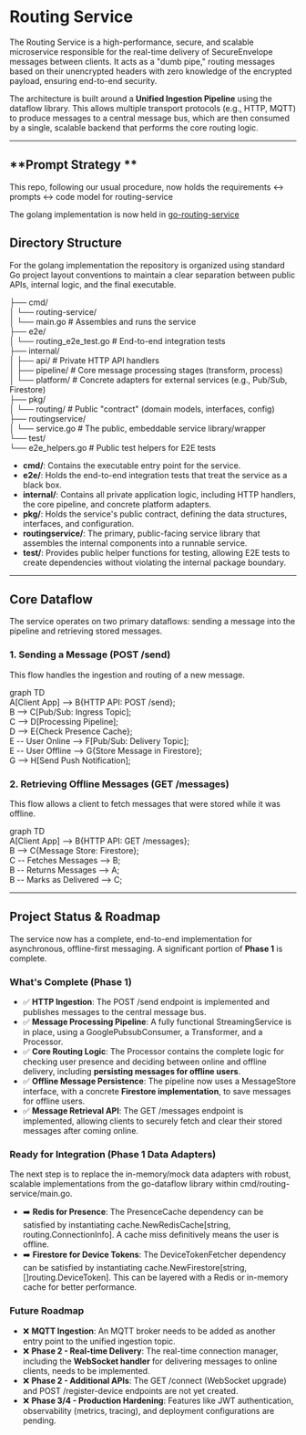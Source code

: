 # **Routing Service**

The Routing Service is a high-performance, secure, and scalable microservice responsible for the real-time delivery of SecureEnvelope messages between clients. 
It acts as a "dumb pipe," routing messages based on their unencrypted headers with zero knowledge of the encrypted payload, ensuring end-to-end security.

The architecture is built around a **Unified Ingestion Pipeline** using the dataflow library. This allows multiple transport protocols (e.g., HTTP, MQTT) to produce messages to a central message bus, which are then consumed by a single, scalable backend that performs the core routing logic.

---
## **Prompt Strategy **

This repo, following our usual procedure, now holds the requirements <-> prompts <-> code model for routing-service

The golang implementation is now held in [go-routing-service](https://github.com/illmade-knight/go-routing-service)


## **Directory Structure**

For the golang implementation the repository is organized using standard Go project layout conventions to maintain a clear separation between public APIs, internal logic, and the final executable.

├── cmd/    
│   └── routing-service/    
│       └── main.go              \# Assembles and runs the service    
├── e2e/    
│   └── routing\_e2e\_test.go      \# End-to-end integration tests    
├── internal/    
│   ├── api/                     \# Private HTTP API handlers    
│   ├── pipeline/                \# Core message processing stages (transform, process)    
│   └── platform/                \# Concrete adapters for external services (e.g., Pub/Sub, Firestore)  
├── pkg/    
│   └── routing/                 \# Public "contract" (domain models, interfaces, config)    
├── routingservice/    
│   └── service.go               \# The public, embeddable service library/wrapper    
└── test/    
└── e2e\_helpers.go           \# Public test helpers for E2E tests

* **cmd/**: Contains the executable entry point for the service.
* **e2e/**: Holds the end-to-end integration tests that treat the service as a black box.
* **internal/**: Contains all private application logic, including HTTP handlers, the core pipeline, and concrete platform adapters.
* **pkg/**: Holds the service's public contract, defining the data structures, interfaces, and configuration.
* **routingservice/**: The primary, public-facing service library that assembles the internal components into a runnable service.
* **test/**: Provides public helper functions for testing, allowing E2E tests to create dependencies without violating the internal package boundary.

---

## **Core Dataflow**

The service operates on two primary dataflows: sending a message into the pipeline and retrieving stored messages.

### **1\. Sending a Message (POST /send)**

This flow handles the ingestion and routing of a new message.

graph TD  
A\[Client App\] \--\> B{HTTP API: POST /send};  
B \--\> C\[Pub/Sub: Ingress Topic\];  
C \--\> D\[Processing Pipeline\];  
D \--\> E{Check Presence Cache};  
E \-- User Online \--\> F\[Pub/Sub: Delivery Topic\];  
E \-- User Offline \--\> G{Store Message in Firestore};  
G \--\> H\[Send Push Notification\];

### **2\. Retrieving Offline Messages (GET /messages)**

This flow allows a client to fetch messages that were stored while it was offline.

graph TD  
A\[Client App\] \--\> B{HTTP API: GET /messages};  
B \--\> C{Message Store: Firestore};  
C \-- Fetches Messages \--\> B;  
B \-- Returns Messages \--\> A;  
B \-- Marks as Delivered \--\> C;

---

## **Project Status & Roadmap**

The service now has a complete, end-to-end implementation for asynchronous, offline-first messaging. A significant portion of **Phase 1** is complete.

### **What's Complete (Phase 1\)**

* ✅ **HTTP Ingestion**: The POST /send endpoint is implemented and publishes messages to the central message bus.
* ✅ **Message Processing Pipeline**: A fully functional StreamingService is in place, using a GooglePubsubConsumer, a Transformer, and a Processor.
* ✅ **Core Routing Logic**: The Processor contains the complete logic for checking user presence and deciding between online and offline delivery, including **persisting messages for offline users**.
* ✅ **Offline Message Persistence**: The pipeline now uses a MessageStore interface, with a concrete **Firestore implementation**, to save messages for offline users.
* ✅ **Message Retrieval API**: The GET /messages endpoint is implemented, allowing clients to securely fetch and clear their stored messages after coming online.

### **Ready for Integration (Phase 1 Data Adapters)**

The next step is to replace the in-memory/mock data adapters with robust, scalable implementations from the go-dataflow library within cmd/routing-service/main.go.

* ➡️ **Redis for Presence**: The PresenceCache dependency can be satisfied by instantiating cache.NewRedisCache\[string, routing.ConnectionInfo\]. A cache miss definitively means the user is offline.
* ➡️ **Firestore for Device Tokens**: The DeviceTokenFetcher dependency can be satisfied by instantiating cache.NewFirestore\[string, \[\]routing.DeviceToken\]. This can be layered with a Redis or in-memory cache for better performance.

### **Future Roadmap**

* ❌ **MQTT Ingestion**: An MQTT broker needs to be added as another entry point to the unified ingestion topic.
* ❌ **Phase 2 \- Real-time Delivery**: The real-time connection manager, including the **WebSocket handler** for delivering messages to online clients, needs to be implemented.
* ❌ **Phase 2 \- Additional APIs**: The GET /connect (WebSocket upgrade) and POST /register-device endpoints are not yet created.
* ❌ **Phase 3/4 \- Production Hardening**: Features like JWT authentication, observability (metrics, tracing), and deployment configurations are pending.